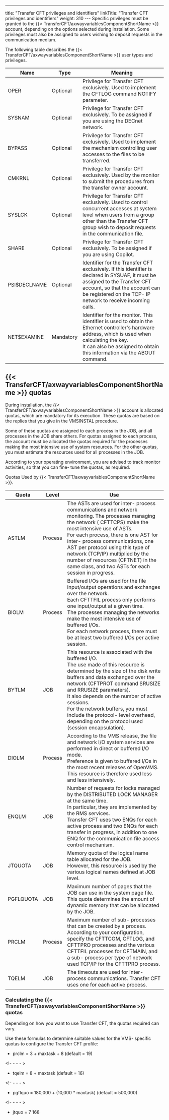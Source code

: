 ---
title: "Transfer CFT privileges and identifiers"
linkTitle: "Transfer CFT privileges and identifiers"
weight: 310
--- Specific privileges must be granted to the {{< TransferCFT/axwayvariablesComponentShortName  >}} account, depending on the options selected during installation. Some privileges must also be assigned to users wishing to deposit requests in the communication medium.

The following table describes the {{< TransferCFT/axwayvariablesComponentShortName  >}} user types and privileges.

| Name  | Type  | Meaning  |
| --- | --- | --- |
| OPER | Optional | Privilege for Transfer CFT exclusively. Used to implement the CFTLOG command NOTIFY parameter. |
| SYSNAM | Optional | Privilege for Transfer CFT exclusively. To be assigned if you are using the DECnet network. |
| BYPASS | Optional | Privilege for Transfer CFT exclusively. Used to implement the mechanism controlling user accesses to the files to be transferred. |
| CMKRNL | Optional | Privilege for Transfer CFT exclusively. Used by the monitor to submit the procedures from the transfer owner account. |
| SYSLCK | Optional | Privilege for Transfer CFT exclusively. Used to control concurrent accesses at system level when users from a group other than the Transfer CFT group wish to deposit requests in the communication file. |
| SHARE | Optional | Privilege for Transfer CFT exclusively. To be assigned if you are using Copilot. |
| PSI$DECLNAME | Optional | Identifier for the Transfer CFT exclusively. If this identifier is declared in SYSUAF, it must be assigned to the Transfer CFT account, so that the account can be registered on the TCP- IP network to receive incoming calls. |
| NET$EXAMINE | Mandatory | Identifier for the monitor. This identifier is used to obtain the Ethernet controller's hardware address, which is used when calculating the key.<br /> It can also be assigned to obtain this information via the ABOUT command. |

## {{< TransferCFT/axwayvariablesComponentShortName  >}} quotas

During installation, the {{< TransferCFT/axwayvariablesComponentShortName  >}} account is allocated quotas, which are mandatory for its execution. These quotas are based on the replies that you give in the VMSINSTAL procedure.

Some of these quotas are assigned to each process in the JOB, and all processes in the JOB share others. For quotas assigned to each process, the account must be allocated the quotas required for the processes making the most intensive use of system resources. For the other quotas, you must estimate the resources used for all processes in the JOB.

According to your operating environment, you are advised to track monitor activities, so that you can fine- tune the quotas, as required.

Quotas Used by {{< TransferCFT/axwayvariablesComponentShortName  >}}.

| Quota  | Level  | Use  |
| --- | --- | --- |
| ASTLM | Process  | The ASTs are used for inter- process communications and network monitoring. The processes managing the network ( CFTTCPS) make the most intensive use of ASTs.<br /> For each process, there is one AST for inter- process communications, one AST per protocol using this type of network (TCP/IP) multiplied by the number of resources (CFTNET) in the same class, and two ASTs for each session in progress. |
| BIOLM | Process  | Buffered I/Os are used for the file input/output operations and exchanges over the network.<br /> Each CFTTFIL process only performs one input/output at a given time.<br /> The processes managing the networks make the most intensive use of buffered I/Os.<br /> For each network process, there must be at least two buffered I/Os per active session. |
| BYTLM | JOB  | This resource is associated with the buffered I/O.<br /> The use made of this resource is determined by the size of the disk write buffers and data exchanged over the network (CFTPROT command SRUSIZE and RRUSIZE parameters).<br /> It also depends on the number of active sessions.<br /> For the network buffers, you must include the protocol- level overhead, depending on the protocol used (session encapsulation).<br />  |
| DIOLM | Process  | According to the VMS release, the file and network I/O system services are performed in direct or buffered I/O mode.<br /> Preference is given to buffered I/Os in the most recent releases of OpenVMS.<br /> This resource is therefore used less and less intensively. |
| ENQLM  | JOB  | Number of requests for locks managed by the DISTRIBUTED LOCK MANAGER at the same time.<br /> In particular, they are implemented by the RMS services.<br /> Transfer CFT uses two ENQs for each active process and two ENQs for each transfer in progress, in addition to one ENQ for the communication file access control mechanism.  |
| JTQUOTA | JOB | Memory quota of the logical name table allocated for the JOB.<br /> However, this resource is used by the various logical names defined at JOB level. |
| PGFLQUOTA | JOB | Maximum number of pages that the JOB can use in the system page file.<br /> This quota determines the amount of dynamic memory that can be allocated by the JOB.<br />  |
| PRCLM | Process | Maximum number of sub- processes that can be created by a process.<br /> According to your configuration, specify the CFTTCOM, CFTLOG, and CFTTPRO processes and the various CFTTFIL processes for CFTMAIN, and a sub- process per type of network used TCP/IP for the CFTTPRO process. |
| TQELM | JOB | The timeouts are used for inter- process communications. Transfer CFT uses one for each active process. |

### Calculating the {{< TransferCFT/axwayvariablesComponentShortName  >}} quotas

Depending on how you want to use Transfer CFT, the quotas required can vary.

Use these formulas to determine suitable values for the VMS- specific quotas to configure the Transfer CFT profile:

- prclm = 3 + maxtask + 8 (default = 19)

<!- - - - >

- tqelm = 8 + maxtask (default = 16)

<!- - - - >

- pgflquo = 180,000 + (10,000 \* maxtask) (default = 500,000)

<!- - - - >

- jtquo = 7 168
